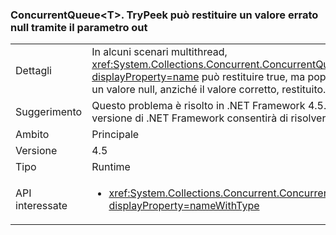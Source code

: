 ### <a name="concurrentqueuelttgttrypeek-can-return-an-erroneous-null-via-its-out-parameter"></a>ConcurrentQueue&lt;T&gt;. TryPeek può restituire un valore errato null tramite il parametro out

|   |   |
|---|---|
|Dettagli|In alcuni scenari multithread, <xref:System.Collections.Concurrent.ConcurrentQueue%601.TryPeek(%600@)?displayProperty=name> può restituire true, ma popolare il parametro di output con un valore null, anziché il valore corretto, restituito.|
|Suggerimento|Questo problema è risolto in .NET Framework 4.5.1. L'aggiornamento a questa versione di .NET Framework consentirà di risolvere il problema.|
|Ambito|Principale|
|Versione|4.5|
|Tipo|Runtime|
|API interessate|<ul><li><xref:System.Collections.Concurrent.ConcurrentQueue%601.TryPeek(%600@)?displayProperty=nameWithType></li></ul>|

